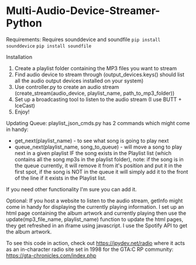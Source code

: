 # Multi-Audio-Device-Streamer-Python

Requirements:
Requires sounddevice and soundfile
`pip install sounddevice`
`pip install soundfile`

Installation
1. Create a playlist folder containing the MP3 files you want to stream
2. Find audio device to stream through (output_devices.keys() should list all the audio output devices installed on your system)
3. Use controller.py to create an audio stream (create_stream(audio_device, playlist_name, path_to_mp3_folder))
4. Set up a broadcasting tool to listen to the audio stream (I use BUTT + IceCast)
5. Enjoy!

Updating Queue:
playlist_json_cmds.py has 2 commands which might come in handy:
- get_next(playlist_name) - to see what song is going to play next
- queue_next(playlist_name, song_to_queue) - will move a song to play next in a given playlist IF the song exists in the Playlist list (which contains all the song mp3s in the playlist folder), note: if the song is in the queue currently, it will remove it from it's position and put it in the first spot, if the song is NOT in the queue it will simply add it to the front of the line if it exists in the Playlist list.

If you need other functionality I'm sure you can add it.

Optional:
If you host a website to listen to the audio stream, getInfo might come in handy for displaying the currently playing information.  I set up an html page containing the album artwork and currently playing then use the update(mp3_file_name, playlist_name) function to update the html pages, they get refreshed in an iframe using javascript.  I use the Spotify API to get the album artwork.

To see this code in action, check out https://jpydev.net/radio where it acts as an in-character radio site set in 1998 for the GTA:C RP community: https://gta-chronicles.com/index.php
